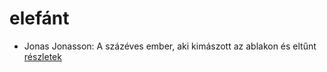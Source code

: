 # elefánt

- Jonas Jonasson: A százéves ember, aki kimászott az ablakon és eltűnt [részletek](_details/%7Bopf.creator%7D.md#id_383)